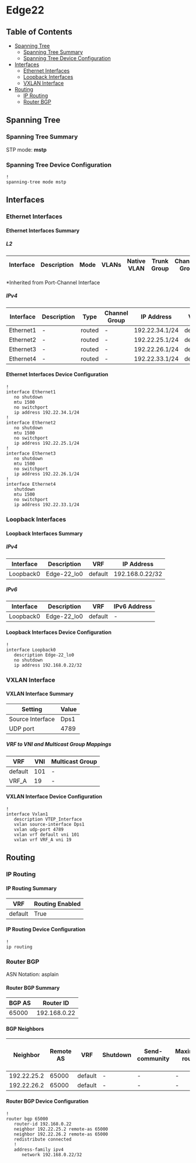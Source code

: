 # Edge22

## Table of Contents

- [Spanning Tree](#spanning-tree)
  - [Spanning Tree Summary](#spanning-tree-summary)
  - [Spanning Tree Device Configuration](#spanning-tree-device-configuration)
- [Interfaces](#interfaces)
  - [Ethernet Interfaces](#ethernet-interfaces)
  - [Loopback Interfaces](#loopback-interfaces)
  - [VXLAN Interface](#vxlan-interface)
- [Routing](#routing)
  - [IP Routing](#ip-routing)
  - [Router BGP](#router-bgp)

## Spanning Tree

### Spanning Tree Summary

STP mode: **mstp**

### Spanning Tree Device Configuration

```eos
!
spanning-tree mode mstp
```

## Interfaces

### Ethernet Interfaces

#### Ethernet Interfaces Summary

##### L2

| Interface | Description | Mode | VLANs | Native VLAN | Trunk Group | Channel-Group |
| --------- | ----------- | ---- | ----- | ----------- | ----------- | ------------- |

*Inherited from Port-Channel Interface

##### IPv4

| Interface | Description | Type | Channel Group | IP Address | VRF |  MTU | Shutdown | ACL In | ACL Out |
| --------- | ----------- | -----| ------------- | ---------- | ----| ---- | -------- | ------ | ------- |
| Ethernet1 | - | routed | - | 192.22.34.1/24 | default | 1500 | False | - | - |
| Ethernet2 | - | routed | - | 192.22.25.1/24 | default | 1500 | False | - | - |
| Ethernet3 | - | routed | - | 192.22.26.1/24 | default | 1500 | False | - | - |
| Ethernet4 | - | routed | - | 192.22.33.1/24 | default | 1500 | True | - | - |

#### Ethernet Interfaces Device Configuration

```eos
!
interface Ethernet1
   no shutdown
   mtu 1500
   no switchport
   ip address 192.22.34.1/24
!
interface Ethernet2
   no shutdown
   mtu 1500
   no switchport
   ip address 192.22.25.1/24
!
interface Ethernet3
   no shutdown
   mtu 1500
   no switchport
   ip address 192.22.26.1/24
!
interface Ethernet4
   shutdown
   mtu 1500
   no switchport
   ip address 192.22.33.1/24
```

### Loopback Interfaces

#### Loopback Interfaces Summary

##### IPv4

| Interface | Description | VRF | IP Address |
| --------- | ----------- | --- | ---------- |
| Loopback0 | Edge-22_lo0 | default | 192.168.0.22/32 |

##### IPv6

| Interface | Description | VRF | IPv6 Address |
| --------- | ----------- | --- | ------------ |
| Loopback0 | Edge-22_lo0 | default | - |

#### Loopback Interfaces Device Configuration

```eos
!
interface Loopback0
   description Edge-22_lo0
   no shutdown
   ip address 192.168.0.22/32
```

### VXLAN Interface

#### VXLAN Interface Summary

| Setting | Value |
| ------- | ----- |
| Source Interface | Dps1 |
| UDP port | 4789 |

##### VRF to VNI and Multicast Group Mappings

| VRF | VNI | Multicast Group |
| ---- | --- | --------------- |
| default | 101 | - |
| VRF_A | 19 | - |

#### VXLAN Interface Device Configuration

```eos
!
interface Vxlan1
   description VTEP_Interface
   vxlan source-interface Dps1
   vxlan udp-port 4789
   vxlan vrf default vni 101
   vxlan vrf VRF_A vni 19
```

## Routing

### IP Routing

#### IP Routing Summary

| VRF | Routing Enabled |
| --- | --------------- |
| default | True |

#### IP Routing Device Configuration

```eos
!
ip routing
```

### Router BGP

ASN Notation: asplain

#### Router BGP Summary

| BGP AS | Router ID |
| ------ | --------- |
| 65000 | 192.168.0.22 |

#### BGP Neighbors

| Neighbor | Remote AS | VRF | Shutdown | Send-community | Maximum-routes | Allowas-in | BFD | RIB Pre-Policy Retain | Route-Reflector Client | Passive | TTL Max Hops |
| -------- | --------- | --- | -------- | -------------- | -------------- | ---------- | --- | --------------------- | ---------------------- | ------- | ------------ |
| 192.22.25.2 | 65000 | default | - | - | - | - | - | - | - | - | - |
| 192.22.26.2 | 65000 | default | - | - | - | - | - | - | - | - | - |

#### Router BGP Device Configuration

```eos
!
router bgp 65000
   router-id 192.168.0.22
   neighbor 192.22.25.2 remote-as 65000
   neighbor 192.22.26.2 remote-as 65000
   redistribute connected
   !
   address-family ipv4
      network 192.168.0.22/32
```

